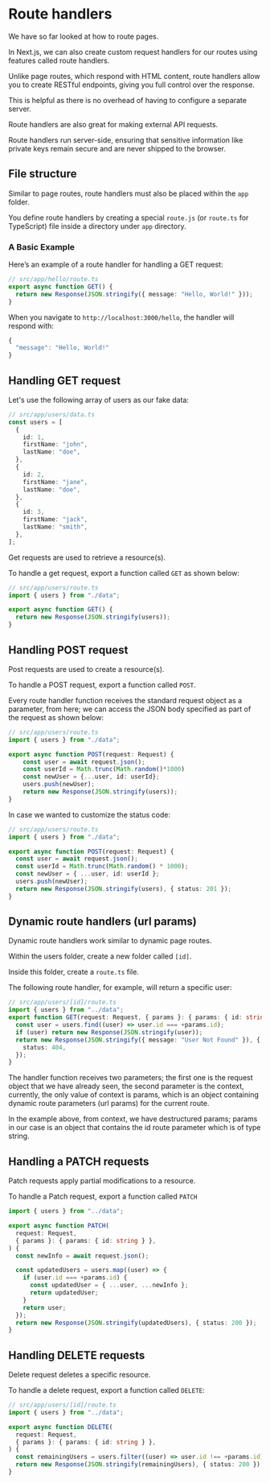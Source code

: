 # Route handlers

We have so far looked at how to route pages.

In Next.js, we can also create custom request handlers for our routes using features called route handlers.

Unlike page routes, which respond with HTML content, route handlers allow you to create RESTful endpoints, giving you
full control over the response.

This is helpful as there is no overhead of having to configure a separate server.

Route handlers are also great for making external API requests.

Route handlers run server-side, ensuring that sensitive information like private keys remain secure and are never
shipped to the browser.

## File structure
Similar to page routes, route handlers must also be placed within the `app` folder.

You define route handlers by creating a special `route.js` (or `route.ts` for TypeScript) file inside a directory under
`app` directory.

### A Basic Example
Here’s an example of a route handler for handling a GET request:

```TypeScript
// src/app/hello/route.ts
export async function GET() {
  return new Response(JSON.stringify({ message: "Hello, World!" }));
}
```

When you navigate to `http://localhost:3000/hello`, the handler will respond with:
```TypeScript
{
  "message": "Hello, World!"
}
```

## Handling GET request
Let's use the following array of users as our fake data:

```TypeScript
// src/app/users/data.ts
const users = [
  {
    id: 1,
    firstName: "john",
    lastName: "doe",
  },
  {
    id: 2,
    firstName: "jane",
    lastName: "doe",
  },
  {
    id: 3,
    firstName: "jack",
    lastName: "smith",
  },
];
```
Get requests are used to retrieve a resource(s).

To handle a get request, export a function called `GET` as shown below:

```TypeScript
// src/app/users/route.ts
import { users } from "./data";

export async function GET() {
  return new Response(JSON.stringify(users));
}
```

## Handling POST request
Post requests are used to create a resource(s).

To handle a POST request, export a function called `POST`.

Every route handler function receives the standard request object as a parameter, from here; we can access the JSON
body specified as part of the request as shown below:

```TypeScript
// src/app/users/route.ts
import { users } from "./data";

export async function POST(request: Request) {
    const user = await request.json();
    const userId = Math.trunc(Math.random()*1000)
    const newUser = {...user, id: userId};
    users.push(newUser);
    return new Response(JSON.stringify(users));
}
```

In case we wanted to customize the status code:

```TypeScript
// src/app/users/route.ts
import { users } from "./data";

export async function POST(request: Request) {
  const user = await request.json();
  const userId = Math.trunc(Math.random() * 1000);
  const newUser = { ...user, id: userId };
  users.push(newUser);
  return new Response(JSON.stringify(users), { status: 201 });
}
```

## Dynamic route handlers (url params)
Dynamic route handlers work similar to dynamic page routes.

Within the users folder, create a new folder called `[id]`.

Inside this folder, create a `route.ts` file.

The following route handler, for example, will return a specific user:

```TypeScript
// src/app/users/[id]/route.ts
import { users } from "../data";
export function GET(request: Request, { params }: { params: { id: string } }) {
  const user = users.find((user) => user.id === +params.id);
  if (user) return new Response(JSON.stringify(user));
  return new Response(JSON.stringify({ message: "User Not Found" }), {
    status: 404,
  });
}
```

The handler function receives two parameters; the first one is the request object that we have already seen, the second
parameter is the context, currently, the only value of context is params, which is an object containing dynamic
route parameters (url params) for the current route.

In the example above, from context, we have destructured params; params in our case is an object that contains the id
route parameter which is of type string.

## Handling a PATCH requests
Patch requests apply partial modifications to a resource.

To handle a Patch request, export a function called `PATCH`

```TypeScript
import { users } from "../data";

export async function PATCH(
  request: Request,
  { params }: { params: { id: string } },
) {
  const newInfo = await request.json();

  const updatedUsers = users.map((user) => {
    if (user.id === +params.id) {
      const updatedUser = { ...user, ...newInfo };
      return updatedUser;
    }
    return user;
  });
  return new Response(JSON.stringify(updatedUsers), { status: 200 });
}
```

## Handling DELETE requests
Delete request deletes a specific resource.

To handle a delete request, export a function called `DELETE`:

```TypeScript
// src/app/users/[id]/route.ts
import { users } from "../data";

export async function DELETE(
  request: Request,
  { params }: { params: { id: string } },
) {
  const remainingUsers = users.filter((user) => user.id !== +params.id);
  return new Response(JSON.stringify(remainingUsers), { status: 200 });
}
```